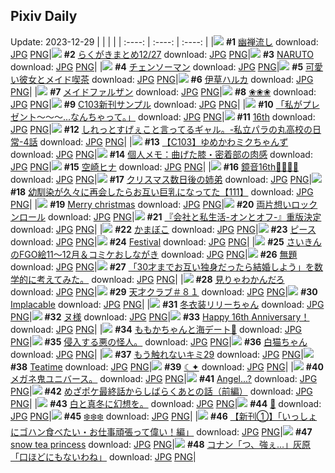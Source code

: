 ## Pixiv Daily
Update: 2023-12-29
|      |      |      |
| :----: | :----: | :----: |
|![](https://pixiv.microyu.workers.dev/c/240x480/img-master/img/2023/12/27/00/00/31/114585313_p0_master1200.jpg) **#1** [幽禅流し](https://www.pixiv.net/artworks/114585313) download: [JPG](https://pixiv.microyu.workers.dev/img-original/img/2023/12/27/00/00/31/114585313_p0.jpg) [PNG](https://pixiv.microyu.workers.dev/img-original/img/2023/12/27/00/00/31/114585313_p0.png)|![](https://pixiv.microyu.workers.dev/c/240x480/img-master/img/2023/12/27/12/14/28/114596455_p0_master1200.jpg) **#2** [らくがきまとめ12/27](https://www.pixiv.net/artworks/114596455) download: [JPG](https://pixiv.microyu.workers.dev/img-original/img/2023/12/27/12/14/28/114596455_p0.jpg) [PNG](https://pixiv.microyu.workers.dev/img-original/img/2023/12/27/12/14/28/114596455_p0.png)|![](https://pixiv.microyu.workers.dev/c/240x480/img-master/img/2023/12/28/00/00/21/114613451_p0_master1200.jpg) **#3** [NARUTO](https://www.pixiv.net/artworks/114613451) download: [JPG](https://pixiv.microyu.workers.dev/img-original/img/2023/12/28/00/00/21/114613451_p0.jpg) [PNG](https://pixiv.microyu.workers.dev/img-original/img/2023/12/28/00/00/21/114613451_p0.png)|
|![](https://pixiv.microyu.workers.dev/c/240x480/img-master/img/2023/12/28/00/00/16/114613428_p0_master1200.jpg) **#4** [チェンソーマン](https://www.pixiv.net/artworks/114613428) download: [JPG](https://pixiv.microyu.workers.dev/img-original/img/2023/12/28/00/00/16/114613428_p0.jpg) [PNG](https://pixiv.microyu.workers.dev/img-original/img/2023/12/28/00/00/16/114613428_p0.png)|![](https://pixiv.microyu.workers.dev/c/240x480/img-master/img/2023/12/27/12/00/32/114596186_p0_master1200.jpg) **#5** [可愛い彼女とメイド喫茶](https://www.pixiv.net/artworks/114596186) download: [JPG](https://pixiv.microyu.workers.dev/img-original/img/2023/12/27/12/00/32/114596186_p0.jpg) [PNG](https://pixiv.microyu.workers.dev/img-original/img/2023/12/27/12/00/32/114596186_p0.png)|![](https://pixiv.microyu.workers.dev/c/240x480/img-master/img/2023/12/27/00/00/11/114585248_p0_master1200.jpg) **#6** [伊草ハルカ](https://www.pixiv.net/artworks/114585248) download: [JPG](https://pixiv.microyu.workers.dev/img-original/img/2023/12/27/00/00/11/114585248_p0.jpg) [PNG](https://pixiv.microyu.workers.dev/img-original/img/2023/12/27/00/00/11/114585248_p0.png)|
|![](https://pixiv.microyu.workers.dev/c/240x480/img-master/img/2023/12/27/00/00/43/114585352_p0_master1200.jpg) **#7** [メイドファルザン](https://www.pixiv.net/artworks/114585352) download: [JPG](https://pixiv.microyu.workers.dev/img-original/img/2023/12/27/00/00/43/114585352_p0.jpg) [PNG](https://pixiv.microyu.workers.dev/img-original/img/2023/12/27/00/00/43/114585352_p0.png)|![](https://pixiv.microyu.workers.dev/c/240x480/img-master/img/2023/12/27/17/07/04/114601560_p0_master1200.jpg) **#8** [❀❀❀](https://www.pixiv.net/artworks/114601560) download: [JPG](https://pixiv.microyu.workers.dev/img-original/img/2023/12/27/17/07/04/114601560_p0.jpg) [PNG](https://pixiv.microyu.workers.dev/img-original/img/2023/12/27/17/07/04/114601560_p0.png)|![](https://pixiv.microyu.workers.dev/c/240x480/img-master/img/2023/12/27/16/23/35/114600709_p0_master1200.jpg) **#9** [C103新刊サンプル](https://www.pixiv.net/artworks/114600709) download: [JPG](https://pixiv.microyu.workers.dev/img-original/img/2023/12/27/16/23/35/114600709_p0.jpg) [PNG](https://pixiv.microyu.workers.dev/img-original/img/2023/12/27/16/23/35/114600709_p0.png)|
|![](https://pixiv.microyu.workers.dev/c/240x480/img-master/img/2023/12/27/00/00/39/114585340_p0_master1200.jpg) **#10** [「私がプレゼント～～～...なんちゃって。」](https://www.pixiv.net/artworks/114585340) download: [JPG](https://pixiv.microyu.workers.dev/img-original/img/2023/12/27/00/00/39/114585340_p0.jpg) [PNG](https://pixiv.microyu.workers.dev/img-original/img/2023/12/27/00/00/39/114585340_p0.png)|![](https://pixiv.microyu.workers.dev/c/240x480/img-master/img/2023/12/27/22/09/36/114609718_p0_master1200.jpg) **#11** [16th](https://www.pixiv.net/artworks/114609718) download: [JPG](https://pixiv.microyu.workers.dev/img-original/img/2023/12/27/22/09/36/114609718_p0.jpg) [PNG](https://pixiv.microyu.workers.dev/img-original/img/2023/12/27/22/09/36/114609718_p0.png)|![](https://pixiv.microyu.workers.dev/c/240x480/img-master/img/2023/12/28/00/00/44/114613560_p0_master1200.jpg) **#12** [しれっとすげぇこと言ってるギャル。-私立パラの丸高校の日常-4話](https://www.pixiv.net/artworks/114613560) download: [JPG](https://pixiv.microyu.workers.dev/img-original/img/2023/12/28/00/00/44/114613560_p0.jpg) [PNG](https://pixiv.microyu.workers.dev/img-original/img/2023/12/28/00/00/44/114613560_p0.png)|
|![](https://pixiv.microyu.workers.dev/c/240x480/img-master/img/2023/12/27/00/01/58/114585504_p0_master1200.jpg) **#13** [【C103】ゆめかわミクちゃんず](https://www.pixiv.net/artworks/114585504) download: [JPG](https://pixiv.microyu.workers.dev/img-original/img/2023/12/27/00/01/58/114585504_p0.jpg) [PNG](https://pixiv.microyu.workers.dev/img-original/img/2023/12/27/00/01/58/114585504_p0.png)|![](https://pixiv.microyu.workers.dev/c/240x480/img-master/img/2023/12/28/07/00/05/114620367_p0_master1200.jpg) **#14** [個人メモ：曲げた膝・密着部の肉感](https://www.pixiv.net/artworks/114620367) download: [JPG](https://pixiv.microyu.workers.dev/img-original/img/2023/12/28/07/00/05/114620367_p0.jpg) [PNG](https://pixiv.microyu.workers.dev/img-original/img/2023/12/28/07/00/05/114620367_p0.png)|![](https://pixiv.microyu.workers.dev/c/240x480/img-master/img/2023/12/28/00/00/11/114613406_p0_master1200.jpg) **#15** [空崎ヒナ](https://www.pixiv.net/artworks/114613406) download: [JPG](https://pixiv.microyu.workers.dev/img-original/img/2023/12/28/00/00/11/114613406_p0.jpg) [PNG](https://pixiv.microyu.workers.dev/img-original/img/2023/12/28/00/00/11/114613406_p0.png)|
|![](https://pixiv.microyu.workers.dev/c/240x480/img-master/img/2023/12/27/00/00/22/114585288_p0_master1200.jpg) **#16** [鏡音16th🎂🎂🎉🎉](https://www.pixiv.net/artworks/114585288) download: [JPG](https://pixiv.microyu.workers.dev/img-original/img/2023/12/27/00/00/22/114585288_p0.jpg) [PNG](https://pixiv.microyu.workers.dev/img-original/img/2023/12/27/00/00/22/114585288_p0.png)|![](https://pixiv.microyu.workers.dev/c/240x480/img-master/img/2023/12/27/18/19/29/114603244_p0_master1200.jpg) **#17** [クリスマス数日後の姉弟](https://www.pixiv.net/artworks/114603244) download: [JPG](https://pixiv.microyu.workers.dev/img-original/img/2023/12/27/18/19/29/114603244_p0.jpg) [PNG](https://pixiv.microyu.workers.dev/img-original/img/2023/12/27/18/19/29/114603244_p0.png)|![](https://pixiv.microyu.workers.dev/c/240x480/img-master/img/2023/12/27/00/04/35/114585694_p0_master1200.jpg) **#18** [幼馴染が久々に再会したらお互い巨乳になってた【111】](https://www.pixiv.net/artworks/114585694) download: [JPG](https://pixiv.microyu.workers.dev/img-original/img/2023/12/27/00/04/35/114585694_p0.jpg) [PNG](https://pixiv.microyu.workers.dev/img-original/img/2023/12/27/00/04/35/114585694_p0.png)|
|![](https://pixiv.microyu.workers.dev/c/240x480/img-master/img/2023/12/27/00/00/24/114585293_p0_master1200.jpg) **#19** [Merry christmas](https://www.pixiv.net/artworks/114585293) download: [JPG](https://pixiv.microyu.workers.dev/img-original/img/2023/12/27/00/00/24/114585293_p0.jpg) [PNG](https://pixiv.microyu.workers.dev/img-original/img/2023/12/27/00/00/24/114585293_p0.png)|![](https://pixiv.microyu.workers.dev/c/240x480/img-master/img/2023/12/27/17/24/42/114601892_p0_master1200.jpg) **#20** [両片想いロックンロール](https://www.pixiv.net/artworks/114601892) download: [JPG](https://pixiv.microyu.workers.dev/img-original/img/2023/12/27/17/24/42/114601892_p0.jpg) [PNG](https://pixiv.microyu.workers.dev/img-original/img/2023/12/27/17/24/42/114601892_p0.png)|![](https://pixiv.microyu.workers.dev/c/240x480/img-master/img/2023/12/28/02/34/49/114617365_p0_master1200.jpg) **#21** [『会社と私生活-オンとオフ-』重版決定](https://www.pixiv.net/artworks/114617365) download: [JPG](https://pixiv.microyu.workers.dev/img-original/img/2023/12/28/02/34/49/114617365_p0.jpg) [PNG](https://pixiv.microyu.workers.dev/img-original/img/2023/12/28/02/34/49/114617365_p0.png)|
|![](https://pixiv.microyu.workers.dev/c/240x480/img-master/img/2023/12/28/20/30/00/114634830_p0_master1200.jpg) **#22** [かまぼこ](https://www.pixiv.net/artworks/114634830) download: [JPG](https://pixiv.microyu.workers.dev/img-original/img/2023/12/28/20/30/00/114634830_p0.jpg) [PNG](https://pixiv.microyu.workers.dev/img-original/img/2023/12/28/20/30/00/114634830_p0.png)|![](https://pixiv.microyu.workers.dev/c/240x480/img-master/img/2023/12/27/00/00/38/114585333_p0_master1200.jpg) **#23** [ピース](https://www.pixiv.net/artworks/114585333) download: [JPG](https://pixiv.microyu.workers.dev/img-original/img/2023/12/27/00/00/38/114585333_p0.jpg) [PNG](https://pixiv.microyu.workers.dev/img-original/img/2023/12/27/00/00/38/114585333_p0.png)|![](https://pixiv.microyu.workers.dev/c/240x480/img-master/img/2023/12/28/07/00/22/114615704_p0_master1200.jpg) **#24** [Festival](https://www.pixiv.net/artworks/114615704) download: [JPG](https://pixiv.microyu.workers.dev/img-original/img/2023/12/28/07/00/22/114615704_p0.jpg) [PNG](https://pixiv.microyu.workers.dev/img-original/img/2023/12/28/07/00/22/114615704_p0.png)|
|![](https://pixiv.microyu.workers.dev/c/240x480/img-master/img/2023/12/28/07/08/45/114619610_p0_master1200.jpg) **#25** [さいきんのFGO絵11～12月＆コミケおしながき](https://www.pixiv.net/artworks/114619610) download: [JPG](https://pixiv.microyu.workers.dev/img-original/img/2023/12/28/07/08/45/114619610_p0.jpg) [PNG](https://pixiv.microyu.workers.dev/img-original/img/2023/12/28/07/08/45/114619610_p0.png)|![](https://pixiv.microyu.workers.dev/c/240x480/img-master/img/2023/12/27/21/41/15/114608762_p0_master1200.jpg) **#26** [無題](https://www.pixiv.net/artworks/114608762) download: [JPG](https://pixiv.microyu.workers.dev/img-original/img/2023/12/27/21/41/15/114608762_p0.jpg) [PNG](https://pixiv.microyu.workers.dev/img-original/img/2023/12/27/21/41/15/114608762_p0.png)|![](https://pixiv.microyu.workers.dev/c/240x480/img-master/img/2023/12/28/19/38/03/114633389_p0_master1200.jpg) **#27** [「30才までお互い独身だったら結婚しよう」を数学的に考えてみた。](https://www.pixiv.net/artworks/114633389) download: [JPG](https://pixiv.microyu.workers.dev/img-original/img/2023/12/28/19/38/03/114633389_p0.jpg) [PNG](https://pixiv.microyu.workers.dev/img-original/img/2023/12/28/19/38/03/114633389_p0.png)|
|![](https://pixiv.microyu.workers.dev/c/240x480/img-master/img/2023/12/27/00/08/33/114585857_p0_master1200.jpg) **#28** [見りゃわかんだろ](https://www.pixiv.net/artworks/114585857) download: [JPG](https://pixiv.microyu.workers.dev/img-original/img/2023/12/27/00/08/33/114585857_p0.jpg) [PNG](https://pixiv.microyu.workers.dev/img-original/img/2023/12/27/00/08/33/114585857_p0.png)|![](https://pixiv.microyu.workers.dev/c/240x480/img-master/img/2023/12/27/12/00/22/114596167_p0_master1200.jpg) **#29** [天才クラブ＃８１](https://www.pixiv.net/artworks/114596167) download: [JPG](https://pixiv.microyu.workers.dev/img-original/img/2023/12/27/12/00/22/114596167_p0.jpg) [PNG](https://pixiv.microyu.workers.dev/img-original/img/2023/12/27/12/00/22/114596167_p0.png)|![](https://pixiv.microyu.workers.dev/c/240x480/img-master/img/2023/12/27/10/07/18/114594385_p0_master1200.jpg) **#30** [Implacable](https://www.pixiv.net/artworks/114594385) download: [JPG](https://pixiv.microyu.workers.dev/img-original/img/2023/12/27/10/07/18/114594385_p0.jpg) [PNG](https://pixiv.microyu.workers.dev/img-original/img/2023/12/27/10/07/18/114594385_p0.png)|
|![](https://pixiv.microyu.workers.dev/c/240x480/img-master/img/2023/12/27/00/08/44/114585861_p0_master1200.jpg) **#31** [冬衣装リリーちゃん](https://www.pixiv.net/artworks/114585861) download: [JPG](https://pixiv.microyu.workers.dev/img-original/img/2023/12/27/00/08/44/114585861_p0.jpg) [PNG](https://pixiv.microyu.workers.dev/img-original/img/2023/12/27/00/08/44/114585861_p0.png)|![](https://pixiv.microyu.workers.dev/c/240x480/img-master/img/2023/12/27/22/01/31/114609446_p0_master1200.jpg) **#32** [ヌ様](https://www.pixiv.net/artworks/114609446) download: [JPG](https://pixiv.microyu.workers.dev/img-original/img/2023/12/27/22/01/31/114609446_p0.jpg) [PNG](https://pixiv.microyu.workers.dev/img-original/img/2023/12/27/22/01/31/114609446_p0.png)|![](https://pixiv.microyu.workers.dev/c/240x480/img-master/img/2023/12/27/20/11/24/114606086_p0_master1200.jpg) **#33** [Happy 16th Anniversary！](https://www.pixiv.net/artworks/114606086) download: [JPG](https://pixiv.microyu.workers.dev/img-original/img/2023/12/27/20/11/24/114606086_p0.jpg) [PNG](https://pixiv.microyu.workers.dev/img-original/img/2023/12/27/20/11/24/114606086_p0.png)|
|![](https://pixiv.microyu.workers.dev/c/240x480/img-master/img/2023/12/27/00/04/10/114585674_p0_master1200.jpg) **#34** [ももかちゃんと海デート🌺](https://www.pixiv.net/artworks/114585674) download: [JPG](https://pixiv.microyu.workers.dev/img-original/img/2023/12/27/00/04/10/114585674_p0.jpg) [PNG](https://pixiv.microyu.workers.dev/img-original/img/2023/12/27/00/04/10/114585674_p0.png)|![](https://pixiv.microyu.workers.dev/c/240x480/img-master/img/2023/12/27/13/03/09/114593709_p0_master1200.jpg) **#35** [侵入する悪の怪人。](https://www.pixiv.net/artworks/114593709) download: [JPG](https://pixiv.microyu.workers.dev/img-original/img/2023/12/27/13/03/09/114593709_p0.jpg) [PNG](https://pixiv.microyu.workers.dev/img-original/img/2023/12/27/13/03/09/114593709_p0.png)|![](https://pixiv.microyu.workers.dev/c/240x480/img-master/img/2023/12/27/17/00/00/114601365_p0_master1200.jpg) **#36** [白猫ちゃん](https://www.pixiv.net/artworks/114601365) download: [JPG](https://pixiv.microyu.workers.dev/img-original/img/2023/12/27/17/00/00/114601365_p0.jpg) [PNG](https://pixiv.microyu.workers.dev/img-original/img/2023/12/27/17/00/00/114601365_p0.png)|
|![](https://pixiv.microyu.workers.dev/c/240x480/img-master/img/2023/12/28/17/08/32/114629747_p0_master1200.jpg) **#37** [もう触れないキミ29](https://www.pixiv.net/artworks/114629747) download: [JPG](https://pixiv.microyu.workers.dev/img-original/img/2023/12/28/17/08/32/114629747_p0.jpg) [PNG](https://pixiv.microyu.workers.dev/img-original/img/2023/12/28/17/08/32/114629747_p0.png)|![](https://pixiv.microyu.workers.dev/c/240x480/img-master/img/2023/12/27/23/25/57/114612226_p0_master1200.jpg) **#38** [Teatime](https://www.pixiv.net/artworks/114612226) download: [JPG](https://pixiv.microyu.workers.dev/img-original/img/2023/12/27/23/25/57/114612226_p0.jpg) [PNG](https://pixiv.microyu.workers.dev/img-original/img/2023/12/27/23/25/57/114612226_p0.png)|![](https://pixiv.microyu.workers.dev/c/240x480/img-master/img/2023/12/27/00/21/29/114586307_p0_master1200.jpg) **#39** [☾✦](https://www.pixiv.net/artworks/114586307) download: [JPG](https://pixiv.microyu.workers.dev/img-original/img/2023/12/27/00/21/29/114586307_p0.jpg) [PNG](https://pixiv.microyu.workers.dev/img-original/img/2023/12/27/00/21/29/114586307_p0.png)|
|![](https://pixiv.microyu.workers.dev/c/240x480/img-master/img/2023/12/27/22/49/15/114609379_p0_master1200.jpg) **#40** [メガネ鬼ユニバース。](https://www.pixiv.net/artworks/114609379) download: [JPG](https://pixiv.microyu.workers.dev/img-original/img/2023/12/27/22/49/15/114609379_p0.jpg) [PNG](https://pixiv.microyu.workers.dev/img-original/img/2023/12/27/22/49/15/114609379_p0.png)|![](https://pixiv.microyu.workers.dev/c/240x480/img-master/img/2023/12/27/19/29/48/114604940_p0_master1200.jpg) **#41** [Angel...?](https://www.pixiv.net/artworks/114604940) download: [JPG](https://pixiv.microyu.workers.dev/img-original/img/2023/12/27/19/29/48/114604940_p0.jpg) [PNG](https://pixiv.microyu.workers.dev/img-original/img/2023/12/27/19/29/48/114604940_p0.png)|![](https://pixiv.microyu.workers.dev/c/240x480/img-master/img/2023/12/27/22/17/38/114609964_p0_master1200.jpg) **#42** [めざポケ最終話からしばらくあとの話（前編）](https://www.pixiv.net/artworks/114609964) download: [JPG](https://pixiv.microyu.workers.dev/img-original/img/2023/12/27/22/17/38/114609964_p0.jpg) [PNG](https://pixiv.microyu.workers.dev/img-original/img/2023/12/27/22/17/38/114609964_p0.png)|
|![](https://pixiv.microyu.workers.dev/c/240x480/img-master/img/2023/12/28/18/45/02/114632052_p0_master1200.jpg) **#43** [白と真冬に幻想を。](https://www.pixiv.net/artworks/114632052) download: [JPG](https://pixiv.microyu.workers.dev/img-original/img/2023/12/28/18/45/02/114632052_p0.jpg) [PNG](https://pixiv.microyu.workers.dev/img-original/img/2023/12/28/18/45/02/114632052_p0.png)|![](https://pixiv.microyu.workers.dev/c/240x480/img-master/img/2023/12/27/00/10/24/114585915_p0_master1200.jpg) **#44** [🍎](https://www.pixiv.net/artworks/114585915) download: [JPG](https://pixiv.microyu.workers.dev/img-original/img/2023/12/27/00/10/24/114585915_p0.jpg) [PNG](https://pixiv.microyu.workers.dev/img-original/img/2023/12/27/00/10/24/114585915_p0.png)|![](https://pixiv.microyu.workers.dev/c/240x480/img-master/img/2023/12/27/00/00/51/114585372_p0_master1200.jpg) **#45** [❄️❄️❄️](https://www.pixiv.net/artworks/114585372) download: [JPG](https://pixiv.microyu.workers.dev/img-original/img/2023/12/27/00/00/51/114585372_p0.jpg) [PNG](https://pixiv.microyu.workers.dev/img-original/img/2023/12/27/00/00/51/114585372_p0.png)|
|![](https://pixiv.microyu.workers.dev/c/240x480/img-master/img/2023/12/27/17/58/25/114602626_p0_master1200.jpg) **#46** [【新刊①】「いっしょにゴハン食べたい・お仕事頑張って偉い！編」](https://www.pixiv.net/artworks/114602626) download: [JPG](https://pixiv.microyu.workers.dev/img-original/img/2023/12/27/17/58/25/114602626_p0.jpg) [PNG](https://pixiv.microyu.workers.dev/img-original/img/2023/12/27/17/58/25/114602626_p0.png)|![](https://pixiv.microyu.workers.dev/c/240x480/img-master/img/2023/12/27/00/00/17/114585272_p0_master1200.jpg) **#47** [snow tea princess](https://www.pixiv.net/artworks/114585272) download: [JPG](https://pixiv.microyu.workers.dev/img-original/img/2023/12/27/00/00/17/114585272_p0.jpg) [PNG](https://pixiv.microyu.workers.dev/img-original/img/2023/12/27/00/00/17/114585272_p0.png)|![](https://pixiv.microyu.workers.dev/c/240x480/img-master/img/2023/12/27/17/17/24/114601762_p0_master1200.jpg) **#48** [コナン「つ、強ぇ…」灰原「口ほどにもないわね」](https://www.pixiv.net/artworks/114601762) download: [JPG](https://pixiv.microyu.workers.dev/img-original/img/2023/12/27/17/17/24/114601762_p0.jpg) [PNG](https://pixiv.microyu.workers.dev/img-original/img/2023/12/27/17/17/24/114601762_p0.png)|
